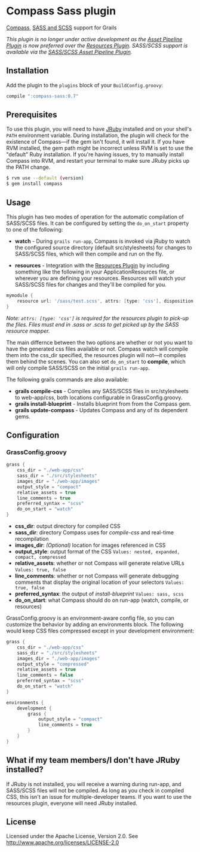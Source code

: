 # Compass Sass plugin
[Compass](http://compass-style.org/), [SASS and SCSS](http://sass-lang.com/) support for Grails

*This plugin is no longer under active development as the [Asset Pipeline Plugin](https://grails.org/plugin/asset-pipeline) is now preferred over the [Resources Plugin](http://grails.org/plugin/resources). SASS/SCSS support is available via the [SASS/SCSS Asset Pipeline Plugin](https://grails.org/plugin/sass-asset-pipeline).*

## Installation
Add the plugin to the `plugins` block of your `BuildConfig.groovy`:

```groovy
compile ":compass-sass:0.7"
```

## Prerequisites
To use this plugin, you will need to have [JRuby](http://jruby.org/) installed and on your shell's `PATH` environment variable. During installation, the plugin will check for the existence of Compass—if the gem isn't found, it will install it.
If you have RVM installed, the gem path might be incorrect unless RVM is set to use the "default" Ruby installation. If you're having issues,
try to manually install Compass into RVM, and restart your terminal to make sure JRuby picks up the PATH change.

```sh
$ rvm use --default (version)
$ gem install compass
```

## Usage
This plugin has two modes of operation for the automatic compilation of SASS/SCSS files. It can be configured by setting the `do_on_start` property to one of the following:

* **watch** - During `grails run-app`, Compass is invoked via jRuby to watch the configured source directory (default src/stylesheets) for changes to SASS/SCSS files, which will then compile and run on the fly.

* **resources** - Integration with the [Resources Plugin](http://grails.org/plugin/resources) by including something like the following in your ApplicationResources file, or wherever you are defining your resources. Resources will watch your SASS/SCSS files for changes and they'll be compiled for you.

```groovy
mymodule {
    resource url: '/sass/test.scss', attrs: [type: 'css'], disposition: 'head'
}
```

*Note: `attrs: [type: 'css']` is required for the resources plugin to pick-up the files. Files must end in .sass or .scss to get picked up by the SASS resource mapper.*

The main differnce between the two options are whether or not you want to have the generated css files available or not. Compass watch will compile them into the css_dir specified, the resources plugin will not—it compiles them behind the scenes. You can also set `do_on_start` to **compile**, which will only compile SASS/SCSS on the initial `grails run-app`.

The following grails commands are also available:

* **grails compile-css** - Compiles any SASS/SCSS files in src/stylesheets to web-app/css, both locations configurable in GrassConfig.groovy.
* **grails install-blueprint** - Installs blueprint from from the Compass gem.
* **grails update-compass** - Updates Compass and any of its dependent gems.

## Configuration
### GrassConfig.groovy

```groovy
grass {
    css_dir = "./web-app/css"
    sass_dir = "./src/stylesheets"
    images_dir = "./web-app/images"
    output_style = "compact"
    relative_assets = true
    line_comments = true
    preferred_syntax = "scss"
    do_on_start = "watch"
}
```

* **css_dir**: output directory for compiled CSS
* **sass_dir**: directory Compass uses for *compile-css* and real-time recompilation
* **images_dir**: *(Optional)* location for images referenced in CSS
* **output_style**: output format of the CSS
`Values: nested, expanded, compact, compressed`
* **relative_assets**: whether or not Compass will generate relative URLs
`Values: true, false`
* **line_comments**: whether or not Compass will generate debugging comments that display the original location of your selectors
`Values: true, false`
* **preferred\_syntax**: the output of *install-blueprint*
`Values: sass, scss`
* **do_on_start**: what Compass should do on run-app (watch, compile, or resources)

GrassConfig.groovy is an environment-aware config file, so you can customize the behavior by adding an environments block. The following would keep CSS files compressed except in your development environment:

```groovy
grass {
    css_dir = "./web-app/css"
    sass_dir = "./src/stylesheets"
    images_dir = "./web-app/images"
    output_style = "compressed"
    relative_assets = true
    line_comments = false
    preferred_syntax = "scss"
    do_on_start = "watch"
}

environments {
    development {
        grass {
            output_style = "compact"
            line_comments = true
        }
    }
}
```


## What if my team members/I don't have JRuby installed?
If JRuby is not installed, you will receive a warning during run-app, and SASS/SCSS files will not be compiled. As long as you check in compiled CSS, this isn't an issue for multiple-developer teams. If you want to use the resources plugin, everyone will need JRuby installed.

## License
Licensed under the Apache License, Version 2.0. See <a href="http://www.apache.org/licenses/LICENSE-2.0">http://www.apache.org/licenses/LICENSE-2.0</a>
